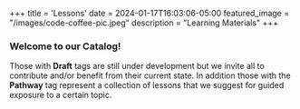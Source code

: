 +++
title = 'Lessons'
date = 2024-01-17T16:03:06-05:00
featured_image = "/images/code-coffee-pic.jpeg"
description = "Learning Materials"
+++

### Welcome to our Catalog!

Those with __Draft__ tags are still under development but we invite all to contribute and/or benefit from their current state. In addition those with the __Pathway__ tag represent a collection of lessons that we suggest for guided exposure to a certain topic.
